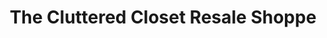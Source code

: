 ---
title: "The Cluttered Closet Resale Shoppe"
url: /quitaque/the-cluttered-closet-resale-shoppe/
shop: charity
---